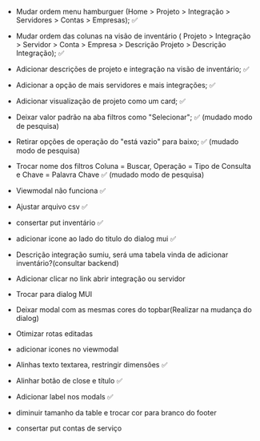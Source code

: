 
- Mudar ordem menu hamburguer (Home > Projeto > Integração > Servidores > Contas > Empresas); ✅

- Mudar ordem das colunas na visão de inventário ( Projeto > Integração > Servidor > Conta > Empresa > Descrição Projeto > Descrição Integração); ✅

- Adicionar descrições de projeto e integração na visão de inventário; ✅

- Adicionar a opção de mais servidores e mais integrações; ✅

- Adicionar visualização de projeto como um card; ✅

- Deixar valor padrão na aba filtros como "Selecionar"; ✅ (mudado modo de pesquisa)

- Retirar opções de operação do "está vazio" para baixo; ✅ (mudado modo de pesquisa)

- Trocar nome dos filtros Coluna = Buscar, Operação = Tipo de Consulta e Chave = Palavra Chave ✅ (mudado modo de pesquisa)

- Viewmodal não funciona ✅

- Ajustar arquivo csv ✅

- consertar put inventário ✅

- adicionar icone ao lado do titulo do dialog mui ✅

- Descrição integração sumiu, será uma tabela vinda de adicionar inventário?(consultar backend)

- Adicionar clicar no link abrir integração ou servidor

- Trocar para dialog MUI

- Deixar modal com as mesmas cores do topbar(Realizar na mudança do dialog)

- Otimizar rotas editadas

- adicionar icones no viewmodal

- Alinhas texto textarea, restringir dimensões ✅

- Alinhar botão de close e título ✅

- Adicionar label nos modals ✅

- diminuir tamanho da table e trocar cor para branco do footer

- consertar put contas de serviço